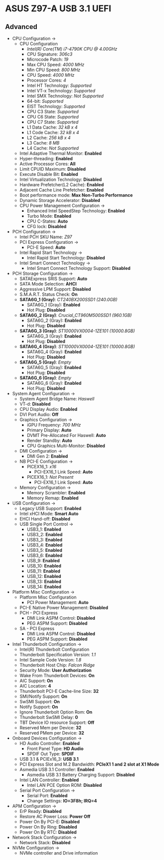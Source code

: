 # ASUS Z97-A USB 3.1 UEFI

## Advanced

* CPU Configuration ->
    * CPU Configuration
        * *Intel(R) Core(TM) i7-4790K CPU @ 4.00GHz*
        * CPU Signature: *306c3*
        * Microcode Patch: *19*
        * Max CPU Speed: *4000 MHz*
        * Min CPU Speed: *800 MHz*
        * CPU Speed: *4000 MHz*
        * Processor Cores: *4*
        * Intel HT Technology: *Supported*
        * Intel VT-x Technology: *Supported*
        * Intel SMX Technology: *Not Supported*
        * 64-bit: *Supported*
        * EIST Technology: *Supported*
        * CPU C3 State: *Supported*
        * CPU C6 State: *Supported*
        * CPU C7 State: *Supported*
        * L1 Data Cache: *32 kB x 4*
        * L1 Code Cache: *32 kB x 4*
        * L2 Cache: *256 kB x 4*
        * L3 Cache: *8 MB*
        * L4 Cache: *Not Supported*
    * Intel Adaptive Thermal Monitor: **Enabled**
    * Hyper-threading: **Enabled**
    * Active Processor Cores: **All**
    * Limit CPUID Maximum: **Disabled**
    * Execute Disable Bit: **Enabled**
    * Intel Virtualization Technology: **Disabled**
    * Hardware Prefetcher(L2 Cache): **Enabled**
    * Adjacent Cache Line Prefetcher: **Enabled**
    * Boot performance mode: **Max Non-Turbo Performance**
    * Dynamic Storage Accelerator: **Disabled**
    * CPU Power Management Configuration ->
        * Enhanced Intel SpeedStep Technology: **Enabled**
        * Turbo Mode: **Enabled**
        * CPU C-States: **Auto**
        * CFG lock: **Disabled**
* PCH Configuration ->
    * Intel PCH SKU Name: *Z97*
    * PCI Express Configuration ->
        * PCI-E Speed: **Auto**
    * Intel Rapid Start Technology ->
        * Intel Rapid Start Technology: **Disabled**
    * Intel Smart Connect Technology ->
        * Intel Smart Connect Technology Support: **Disabled**
* PCH Storage Configuration ->
    * SATAExpress SRIS Support: **Auto**
    * SATA Mode Selection: **AHCI**
    * Aggressive LPM Support: **Disabled**
    * S.M.A.R.T. Status Check: **On**
    * **SATA6G_1 (Gray)**: *CT240BX200SSD1 (240.0GB)*
        * SATA6G_1 (Gray): **Enabled**
        * Hot Plug: **Disabled**
    * **SATA6G_2 (Gray)**: *Crucial_CT960M500SSD1 (960.1GB)*
        * SATA6G_2 (Gray): **Enabled**
        * Hot Plug: **Disabled**
    * **SATA6G_3 (Gray)**: *ST10000VX0004-1ZE101  (10000.8GB)*
        * SATA6G_3 (Gray): **Enabled**
        * Hot Plug: **Disabled**
    * **SATA6G_4 (Gray)**: *ST10000VX0004-1ZE101  (10000.8GB)*
        * SATA6G_4 (Gray): **Enabled**
        * Hot Plug: **Disabled**
    * **SATA6G_5 (Gray)**: *Empty*
        * SATA6G_5 (Gray): **Enabled**
        * Hot Plug: **Disabled**
    * **SATA6G_6 (Gray)**: *Empty*
        * SATA6G_6 (Gray): **Enabled**
        * Hot Plug: **Disabled**
* System Agent Configuration ->
    * System Agent Bridge Name: *Haswell*
    * VT-d: **Disabled**
    * CPU Display Audio: **Enabled**
    * DVI Port Audio: **Off**
    * Graphics Configuration ->
        * iGPU Frequency: *700 MHz*
        * Primary Display: **Auto**
        * DVMT Pre-Allocated For Haswell: **Auto**
        * Render Standby: **Auto**
        * CPU Graphics Multi-Monitor: **Disabled**
    * DMI Configuration ->
        * DMI Gen 2: **Enabled**
    * NB PCI-E Configuration ->
        * PICEX16_1: *x16*
            * PCI-EX16_1 Link Speed: **Auto**
        * PICEX16_1: *Not Present*
            * PCI-EX16_1 Link Speed: **Auto**
    * Memory Configuration ->
        * Memory Scrambler: **Enabled**
        * Memory Remap: **Enabled**
* USB Configuration ->
    * Legacy USB Support: **Enabled**
    * Intel xHCI Mode: **Smart Auto**
    * EHCI Hand-off: **Disabled**
    * USB Single Port Control ->
        * USB3_1: **Enabled**
        * USB3_2: **Enabled**
        * USB3_3: **Enabled**
        * USB3_4: **Enabled**
        * USB3_5: **Enabled**
        * USB3_6: **Enabled**
        * USB_9: **Enabled**
        * USB_10: **Enabled**
        * USB_11: **Enabled**
        * USB_12: **Enabled**
        * USB_13: **Enabled**
        * USB_14: **Enabled**
* Platform Misc Configuration ->
    * Platform Misc Configuration
        * PCI Power Management: **Auto**
    * PCI-E Native Power Management: **Disabled**
    * PCH - PCI Express
        * DMI Link ASPM Control: **Disabled**
        * PEG ASPM Support: **Disabled**
    * SA - PCI Express
        * DMI Link ASPM Control: **Disabled**
        * PEG ASPM Support: **Disabled**
* Intel Thunderbolt Configuration ->
    * Intel(R) Thunderbolt Configuration
    * Thunderbolt Specification Version: *1.1*
    * Intel Sample Code Version: *1.8*
    * Thunderbolt Host Chip: *Falcon Ridge*
    * Security Mode: **User Authorization**
    * Wake From Thunderbolt Devices: **On**
    * AIC Support: **On**
    * AIC Location: **4**
    * Thunderbolt PCI-E Cache-line Size: **32**
    * SMI/Notify Support: **On**
    * SwSMI Support: **On**
    * Notify Support: **On**
    * Ignore Thunderbolt Option Rom: **On**
    * Thunderbolt SwSMI Delay: **0**
    * TBT Device IO resource Support: **Off**
    * Reserved Mem per Device: **32**
    * Reserved PMem per Device: **32**
* Onboard Devices Configuration ->
    * HD Audio Controller: **Enabled**
        * Front Panel Type: **HD Audio**
        * SPDIF Out Type: **SPDIF**
    * USB 3.1 & PCIEx16_3: **USB 3.1**
    * PCI Express Slot and M.2 Bandwidth: **PCIeX1 1 and 2 slot at X1 Mode**
    * Asmedia USB 3.1 Controller: **Enabled**
        * Asmedia USB 3.1 Battery Charging Support: **Disabled**
    * Intel LAN Controller: **Enabled**
        * Intel LAN PCE Option ROM: **Disabled**
    * Serial Port Configuration ->
        * Serial Port: **Enabled**
        * Change Settings: **IO=3F8h; IRQ=4**
* APM Configuration ->
    * ErP Ready: **Disabled**
    * Restore AC Power Loss: **Power Off**
    * Power On By PCI-E: **Disabled**
    * Power On By Ring: **Disabled**
    * Power On By RTC: **Disabled**
* Network Stack Configuration ->
    * Network Stack: **Disabled**
* NVMe Configuration ->
    * NVMe controller and Drive information
